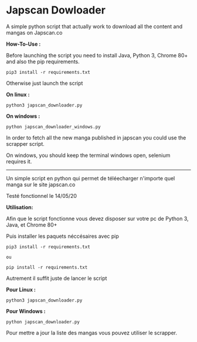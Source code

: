 # Japscan Dowloader

A simple python script that actually work to download all the content and mangas on Japscan.co

**How-To-Use :**

Before launching the script you need to install Java, Python 3, Chrome 80+  and also the pip requirements.

    pip3 install -r requirements.txt

Otherwise just launch the script

**On linux :**

    python3 japscan_downloader.py

**On windows :**

    python japscan_downloader_windows.py

In order to fetch all the new manga published in japscan you could use the scrapper script.

On windows, you should keep the terminal windows open, selenium requires it. 

--------------
Un simple script en python qui permet de téléecharger n'importe quel manga sur le site japscan.co

Testé fonctionnel le 14/05/20

**Utilisation:**

Afin que le script fonctionne vous devez disposer sur votre pc de Python 3, Java, et Chrome 80+

Puis installer les paquets néccésaires avec pip 

    pip3 install -r requirements.txt
    
    ou
    
    pip install -r requirements.txt

Autrement il suffit juste de lancer le script

**Pour Linux :**

    python3 japscan_downloader.py

**Pour Windows :**

    python japscan_downloader.py

Pour mettre a jour la liste des mangas vous pouvez utiliser le scrapper.